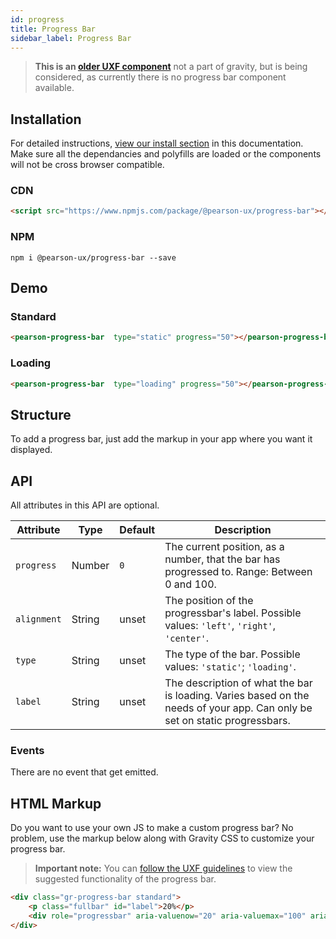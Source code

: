 ```yaml
---
id: progress
title: Progress Bar
sidebar_label: Progress Bar
---
```




> **This is an [older UXF component](https://uxframework.pearson.com/c/progress-bar)**
not a part of gravity, but is being considered, as currently there is no progress bar component available.

## Installation
For detailed instructions, [view our install section](https://ux.pearson.com/prototypes/gravity-documentation/docs/getting-started/install) in this documentation.  Make sure all the dependancies and polyfills are loaded or the components will not be cross browser compatible.

### CDN
```html
<script src="https://www.npmjs.com/package/@pearson-ux/progress-bar"></script>
```

### NPM
``` console
npm i @pearson-ux/progress-bar --save
```

## Demo

### Standard
<div class="box">
   <pearson-progress-bar  type="static" progress="50"></pearson-progress-bar>
</div>



```html
<pearson-progress-bar  type="static" progress="50"></pearson-progress-bar>
```

### Loading
<div class="box">
   <pearson-progress-bar  type="loading" progress="50"></pearson-progress-bar>
</div>



```html
<pearson-progress-bar  type="loading" progress="50"></pearson-progress-bar>
```

## Structure
To add a progress bar, just add the markup in your app where you want it displayed.


## API

All attributes in this API are optional.

| Attribute   | Type   | Default | Description                                                                                                |
| ----------- | ------ | ------- | ---------------------------------------------------------------------------------------------------------- |
| `progress`  | Number | `0`   | The current position, as a number, that the bar has progressed to. Range: Between 0 and 100. |
| `alignment` | String | unset   | The position of the progressbar's label. Possible values: `'left'`, `'right'`, `'center'`.   |
| `type`      | String | unset   | The type of the bar. Possible values: `'static'`; `'loading'`.                               |
| `label`     | String | unset   | The description of what the bar is loading. Varies based on the needs of your app. Can only be set on static progressbars.           |

### Events
There are no event that get emitted.

## HTML Markup
Do you want to use your own JS to make a custom progress bar?  No problem, use the markup below along with Gravity CSS to customize your progress bar.

> **Important note:**
You can [follow the UXF guidelines](https://uxframework.pearson.com/c/progress-bar) to view the suggested functionality of the progress bar.

```html
<div class="gr-progress-bar standard">
    <p class="fullbar" id="label">20%</p>
    <div role="progressbar" aria-valuenow="20" aria-valuemax="100" aria-valuemin="0" style="width:20%"></div>
</div>
```
